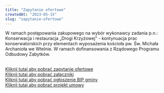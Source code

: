 ```yaml
---
title: "Zapytanie ofertowe"
createdAt: "2023-05-15"
slug: "zapytanie-ofertowe"
---
```


W ramach postępowania zakupowego na wybór wykonawcy zadania p.n.:
Konserwacja i restauracja „Drogi Krzyżowej” - kontynuacja prac konserwatorskich przy elementach wyposażenia kościoła pw. Św. Michała Archanioła we Wtelnie.
W ramach dofinansowania z Rządowego Programu Odbudowy Zabytków.
<br/>
<br/>

[Kliknij tutaj aby pobrać zapytanie ofertowe](/static/documents/zapytanie-ofertowe-15052024.pdf)<br>
[Kliknij tutaj aby pobrać załączniki](/static/documents/zalacznik15.pdf)<br>
[Kliknij tutaj aby pobrać ogłoszenie BIP gminy](/static/documents/ogłoszenie-bip-gminy.pdf)<br>
[Kliknij tutaj aby pobrać projekt umowy](/static/documents/zalacznik-projekt-umowy.pdf)<br>
